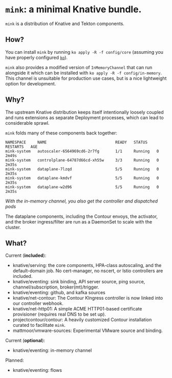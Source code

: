 # `mink`: a minimal Knative bundle.

`mink` is a distribution of Knative and Tekton components.

## How?

You can install `mink` by running `ko apply -R -f config/core` (assuming you
have properly configured [`ko`](https://github.com/google/ko)).

`mink` also provides a modified version of `InMemoryChannel` that can run
alongside it which can be installed with `ko apply -R -f config/in-memory`. This
channel is unsuitable for production use cases, but is a nice lightweight option
for development.

## Why?

The upstream Knative distribution keeps itself intentionally loosely coupled and
runs extensions as separate Deployment processes, which can lead to considerable
sprawl.

`mink` folds many of these components back together:

```
NAMESPACE     NAME                              READY   STATUS    RESTARTS   AGE
mink-system   autoscaler-6564969cd6-2r7fg       1/1     Running   0          2m49s
mink-system   controlplane-64787d66cd-xh55w     3/3     Running   0          2m35s
mink-system   dataplane-7lzqd                   5/5     Running   0          2m35s
mink-system   dataplane-kmdvf                   5/5     Running   0          2m35s
mink-system   dataplane-w2d96                   5/5     Running   0          2m35s
```

_With the in-memory channel, you also get the controller and dispatched pods_

The dataplane components, including the Contour envoys, the activator, and the
broker ingress/filter are run as a DaemonSet to scale with the cluster.

## What?

Current (**included**):

- knative/serving: the core components, HPA-class autoscaling, and the
  default-domain job. No cert-manager, no nscert, or Istio controllers are
  included.
- knative/eventing: sink binding, API server source, ping source,
  channel/subscription, broker(mt)/trigger.
- knative/eventing: github, and kafka sources
- knative/net-contour: The Contour KIngress controller is now linked into our
  controller webhook.
- knative/net-http01: A simple ACME HTTP01-based certificate provisioner
  (requires real DNS to be set up).
- projectcontour/contour: A heavily customized Contour installation curated to
  facilitate `mink`.
- mattmoor/vmware-sources: Experimental VMware source and binding.

Current (**optional**):

- knative/eventing: in-memory channel

Planned:

- knative/eventing: flows
